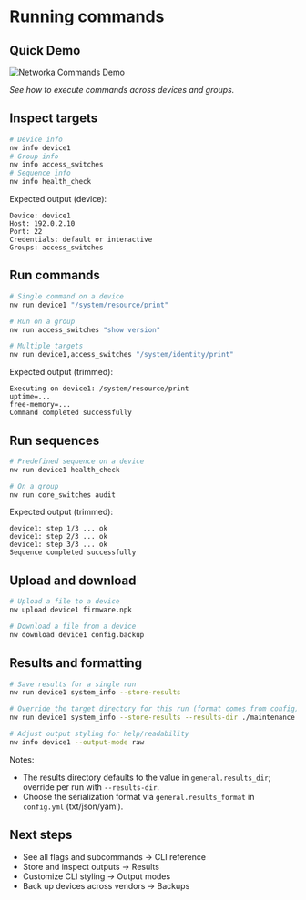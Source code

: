 # Running commands

## Quick Demo

![Networka Commands Demo](../assets/gifs/networka-setup.gif)

*See how to execute commands across devices and groups.*

## Inspect targets

```bash
# Device info
nw info device1
# Group info
nw info access_switches
# Sequence info
nw info health_check
```

Expected output (device):

```text
Device: device1
Host: 192.0.2.10
Port: 22
Credentials: default or interactive
Groups: access_switches
```

## Run commands

```bash
# Single command on a device
nw run device1 "/system/resource/print"

# Run on a group
nw run access_switches "show version"

# Multiple targets
nw run device1,access_switches "/system/identity/print"
```

Expected output (trimmed):

```text
Executing on device1: /system/resource/print
uptime=...
free-memory=...
Command completed successfully
```

## Run sequences

```bash
# Predefined sequence on a device
nw run device1 health_check

# On a group
nw run core_switches audit
```

Expected output (trimmed):

```text
device1: step 1/3 ... ok
device1: step 2/3 ... ok
device1: step 3/3 ... ok
Sequence completed successfully
```

## Upload and download

```bash
# Upload a file to a device
nw upload device1 firmware.npk

# Download a file from a device
nw download device1 config.backup
```

## Results and formatting

```bash
# Save results for a single run
nw run device1 system_info --store-results

# Override the target directory for this run (format comes from config)
nw run device1 system_info --store-results --results-dir ./maintenance

# Adjust output styling for help/readability
nw info device1 --output-mode raw
```

Notes:

- The results directory defaults to the value in `general.results_dir`; override per run with `--results-dir`.
- Choose the serialization format via `general.results_format` in `config.yml` (txt/json/yaml).

## Next steps

- See all flags and subcommands → CLI reference
- Store and inspect outputs → Results
- Customize CLI styling → Output modes
- Back up devices across vendors → Backups
